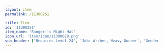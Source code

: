 ```yaml
---
layout: item
permalink: /11300251

title: Item
id: '11300251'
item_name: 'Ranger''s Might Hat'
icon_url: 'item/icon/11300028.png'
sub_header: ['Requires Level 24', 'Job: Archer, Heavy Gunner', 'Gender: All']
---
```

